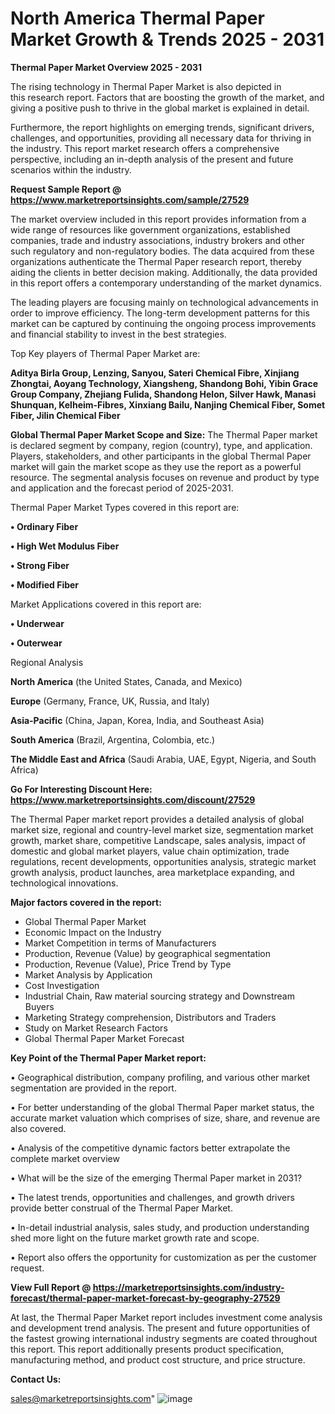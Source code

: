 # North America Thermal Paper Market Growth & Trends 2025 - 2031

<Strong> Thermal Paper Market Overview 2025 - 2031</strong>

The rising technology in Thermal Paper Market is also depicted in this research report. Factors that are boosting the growth of the market, and giving a positive push to thrive in the global market is explained in detail.

Furthermore, the report highlights on emerging trends, significant drivers, challenges, and opportunities, providing all necessary data for thriving in the industry. This report market research offers a comprehensive perspective, including an in-depth analysis of the present and future scenarios within the industry.

<strong>Request Sample Report @ <a href=https://www.marketreportsinsights.com/sample/27529>https://www.marketreportsinsights.com/sample/27529</a></strong>

The market overview included in this report provides information from a wide range of resources like government organizations, established companies, trade and industry associations, industry brokers and other such regulatory and non-regulatory bodies. The data acquired from these organizations authenticate the Thermal Paper research report, thereby aiding the clients in better decision making. Additionally, the data provided in this report offers a contemporary understanding of the market dynamics.

The leading players are focusing mainly on technological advancements in order to improve efficiency. The long-term development patterns for this market can be captured by continuing the ongoing process improvements and financial stability to invest in the best strategies.

Top Key players of Thermal Paper Market are:

<strong>Aditya Birla Group, Lenzing, Sanyou, Sateri Chemical Fibre, Xinjiang Zhongtai, Aoyang Technology, Xiangsheng, Shandong Bohi, Yibin Grace Group Company, Zhejiang Fulida, Shandong Helon, Silver Hawk, Manasi Shunquan, Kelheim-Fibres, Xinxiang Bailu, Nanjing Chemical Fiber, Somet Fiber, Jilin Chemical Fiber</strong>

<strong><b>Global Thermal Paper Market Scope and Size:</b></strong>
The Thermal Paper market is declared segment by company, region (country), type, and application. Players, stakeholders, and other participants in the global Thermal Paper market will gain the market scope as they use the report as a powerful resource. The segmental analysis focuses on revenue and product by type and application and the forecast period of 2025-2031.

Thermal Paper Market Types covered in this report are:

<strong>• Ordinary Fiber

• High Wet Modulus Fiber

• Strong Fiber

• Modified Fiber</strong>

Market Applications covered in this report are:

<strong>• Underwear

• Outerwear</strong> 

Regional Analysis

<strong>North America</strong> (the United States, Canada, and Mexico)

<strong>Europe</strong> (Germany, France, UK, Russia, and Italy)

<strong>Asia-Pacific</strong> (China, Japan, Korea, India, and Southeast Asia)

<strong>South America</strong> (Brazil, Argentina, Colombia, etc.)

<strong>The Middle East and Africa</strong> (Saudi Arabia, UAE, Egypt, Nigeria, and South Africa)

<strong>Go For Interesting Discount Here: <a href=https://www.marketreportsinsights.com/discount/27529>https://www.marketreportsinsights.com/discount/27529</a></strong>

The Thermal Paper market report provides a detailed analysis of global market size, regional and country-level market size, segmentation market growth, market share, competitive Landscape, sales analysis, impact of domestic and global market players, value chain optimization, trade regulations, recent developments, opportunities analysis, strategic market growth analysis, product launches, area marketplace expanding, and technological innovations.

<strong><b>Major factors covered in the report:</b></strong>
<ul>
  <li>Global Thermal Paper Market </li>
  <li>Economic Impact on the Industry</li>
  <li>Market Competition in terms of Manufacturers</li>
  <li>Production, Revenue (Value) by geographical segmentation</li>
  <li>Production, Revenue (Value), Price Trend by Type</li>
  <li>Market Analysis by Application</li>
  <li>Cost Investigation</li>
  <li>Industrial Chain, Raw material sourcing strategy and Downstream Buyers</li>
  <li>Marketing Strategy comprehension, Distributors and Traders</li>
  <li>Study on Market Research Factors</li>
  <li>Global Thermal Paper Market Forecast</li>
</ul>

<strong><b>Key Point of the Thermal Paper Market report:</b></strong>

• Geographical distribution, company profiling, and various other market segmentation are provided in the report.

• For better understanding of the global Thermal Paper market status, the accurate market valuation which comprises of size, share, and revenue are also covered.

• Analysis of the competitive dynamic factors better extrapolate the complete market overview

• What will be the size of the emerging Thermal Paper market in 2031?

• The latest trends, opportunities and challenges, and growth drivers provide better construal of the Thermal Paper Market.

• In-detail industrial analysis, sales study, and production understanding shed more light on the future market growth rate and scope.

• Report also offers the opportunity for customization as per the customer request.

<strong><b>View Full Report @ <a href=https://marketreportsinsights.com/industry-forecast/thermal-paper-market-forecast-by-geography-27529>https://marketreportsinsights.com/industry-forecast/thermal-paper-market-forecast-by-geography-27529</a></b></strong>


At last, the Thermal Paper Market report includes investment come analysis and development trend analysis. The present and future opportunities of the fastest growing international industry segments are coated throughout this report. This report additionally presents product specification, manufacturing method, and product cost structure, and price structure.

<strong>Contact Us:</strong>

sales@marketreportsinsights.com"
![image](https://github.com/user-attachments/assets/fd5f1d6c-6162-4399-bb87-f1a1072a4a11)
